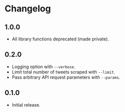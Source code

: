 # Changelog

## 1.0.0

* All library functions deprecated (made private).

## 0.2.0

* Logging option with `--verbose`.
* Limit total number of tweets scraped with `--limit`.
* Pass arbitrary API request parameters with `--params`.

## 0.1.0

* Initial release.
